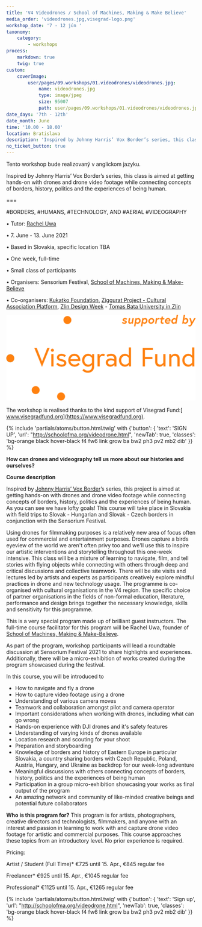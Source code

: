 ```yaml
---
title: 'V4 Videodrones / School of Machines, Making & Make Believe'
media_order: 'videodrones.jpg,visegrad-logo.png'
workshop_date: '7 - 12 jún '
taxonomy:
    category:
        - workshops
process:
    markdown: true
    twig: true
custom:
    coverImage:
        user/pages/09.workshops/01.videodrones/videodrones.jpg:
            name: videodrones.jpg
            type: image/jpeg
            size: 95007
            path: user/pages/09.workshops/01.videodrones/videodrones.jpg
date_days: '7th - 12th'
date_month: June
time: '10.00 - 18.00'
location: Bratislava
description: 'Inspired by Johnny Harris’ Vox Border’s series, this class is aimed at getting hands-on with drones and drone video footage while connecting concepts of borders, history, politics and the experiences of being human.'
no_ticket_button: true
---
```


Tento workshop bude realizovaný v anglickom jazyku.


Inspired by Johnny Harris’ Vox Border’s series, this class is aimed at getting hands-on with drones and drone video footage while connecting concepts of borders, history, politics and the experiences of being human.

===

&num;BORDERS, &num;HUMANS, &num;TECHNOLOGY, AND &num;AERIAL &num;VIDEOGRAPHY

• Tutor: [Rachel Uwa](https://sensorium.is/speakers/rachel-uwa)

• 7. June - 13. June 2021

• Based in Slovakia, specific location TBA

• One week, full-time

• Small class of participants 

• Organisers: Sensorium Festival, [School of Machines, Making & Make-Believe](http://schoolofma.org)

• Co-organisers:  [Kukatko Foundation](https://www.kukatko.pl/), [Ziggurat Project - Cultural Association Platform](http://zigguratproject.com/platform), [Zlin Design Week](https://zlindesignweek.com) - [Tomas Bata University in Zlin](https://www.utb.cz/en/)





[![](visegrad-logo.png)](https://www.visegradfund.org)

The workshop is realised thanks to the kind support of Visegrad Fund:[ www.visegradfund.org](https://www.visegradfund.org).





{% include 'partials/atoms/button.html.twig' with {'button': {
    'text': 'SIGN UP',
    'url': "http://schoolofma.org/videodrone.html",
    'newTab': true,
    'classes': 'bg-orange black hover-black f4 fw6 link grow ba bw2 ph3 pv2 mb2 dib'
}} %}



**How can drones and videography tell us more about our histories and ourselves?**


**Course description**

Inspired by [Johnny Harris’ Vox Border](https://www.vox.com/authors/johnny-harris)’s series, this project is aimed at getting hands-on with drones and drone video footage while connecting concepts of borders, history, politics and the experiences of being human. As you can see we have lofty goals! This course will take place in Slovakia with field trips to Slovak - Hungarian and Slovak - Czech borders in conjunction with the Sensorium Festival.

Using drones for filmmaking purposes is a relatively new area of focus often used for commercial and entertainment purposes. Drones capture a birds eyeview of the world we aren't often privy too and we'll use this to inspire our artistic interventions and storytelling throughout this one-week intensive.
This class will be a mixture of learning to navigate, film, and tell stories with flying objects while connecting with others through deep and critical discussions and collective teamwork. There will be site visits and lectures led by artists and experts as participants creatively explore mindful practices in drone and new technology usage. The programme is co-organised with cultural organisations in the V4 region. The specific choice of partner organisations in the fields of non-formal education, literature, performance and design brings together the necessary knowledge, skills and sensitivity for this programme. 


This is a very special program made up of brilliant guest instructors. The full-time course facilitator for this program will be Rachel Uwa, founder of [School of Machines, Making & Make-Believe](http://schoolofma.org).

As part of the program, workshop participants will lead a roundtable discussion at Sensorium Festival 2021 to share highlights and experiences. Additionally, there will be a micro-exhibition of works created during the program showcased during the festival.



In this course, you will be introduced to

* How to navigate and fly a drone
* How to capture video footage using a drone
* Understanding of various camera moves
* Teamwork and collaboration amongst pilot and camera operator
* Important considerations when working with drones, including what can go wrong
* Hands-on experience with DJI drones and it's safety features
* Understanding of varying kinds of drones available
* Location research and scouting for your shoot
* Preparation and storyboarding
* Knowledge of borders and history of Eastern Europe in particular Slovakia, a country sharing borders with Czech Republic, Poland, Austria, Hungary, and Ukraine as backdrop for our week-long adventure
* Meaningful discussions with others connecting concepts of borders, history, politics and the experiences of being human
* Participation in a group micro-exhibition showcasing your works as final output of the program
* An amazing network and community of like-minded creative beings and potential future collaborators

**Who is this program for?**
This program is for artists, photographers, creative directors and technologists, filmmakers, and anyone with an interest and passion in learning to work with and capture drone video footage for artistic and commercial purposes. This course approaches these topics from an introductory level. No prior experience is required.

Pricing:

Artist / Student (Full Time)* €725 until 15. Apr., €845 regular fee

Freelancer* €925 until 15. Apr., €1045 regular fee

Professional* €1125 until 15. Apr., €1265 regular fee 


{% include 'partials/atoms/button.html.twig' with {'button': {
    'text': 'Sign up',
    'url': "http://schoolofma.org/videodrone.html",
    'newTab': true,
    'classes': 'bg-orange black hover-black f4 fw6 link grow ba bw2 ph3 pv2 mb2 dib'
}} %}
